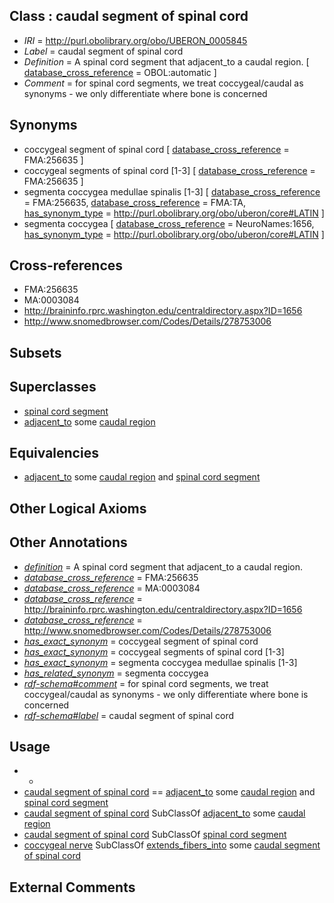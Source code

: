 
## Class : caudal segment of spinal cord

 * *IRI* = http://purl.obolibrary.org/obo/UBERON_0005845
 * *Label* = caudal segment of spinal cord
 * *Definition* = A spinal cord segment that adjacent_to a caudal region. [ [database_cross_reference](../../ef/oboInOwl#hasDbXref.md) = OBOL:automatic ]
 * *Comment* = for spinal cord segments, we treat coccygeal/caudal as synonyms - we only differentiate where bone is concerned

## Synonyms

 * coccygeal segment of spinal cord [ [database_cross_reference](../../ef/oboInOwl#hasDbXref.md) = FMA:256635 ]
 * coccygeal segments of spinal cord [1-3] [ [database_cross_reference](../../ef/oboInOwl#hasDbXref.md) = FMA:256635 ]
 * segmenta coccygea medullae spinalis [1-3] [ [database_cross_reference](../../ef/oboInOwl#hasDbXref.md) = FMA:256635, [database_cross_reference](../../ef/oboInOwl#hasDbXref.md) = FMA:TA, [has_synonym_type](../../pe/oboInOwl#hasSynonymType.md) = http://purl.obolibrary.org/obo/uberon/core#LATIN ]
 * segmenta coccygea [ [database_cross_reference](../../ef/oboInOwl#hasDbXref.md) = NeuroNames:1656, [has_synonym_type](../../pe/oboInOwl#hasSynonymType.md) = http://purl.obolibrary.org/obo/uberon/core#LATIN ]

## Cross-references

 * FMA:256635
 * MA:0003084
 * http://braininfo.rprc.washington.edu/centraldirectory.aspx?ID=1656
 * http://www.snomedbrowser.com/Codes/Details/278753006

## Subsets


## Superclasses

 * [spinal cord segment](../../UBERON/44/UBERON_0005844.md)
 * [adjacent_to](../../RO/20/RO_0002220.md) some [caudal region](../../UBERON/71/UBERON_0006071.md)

## Equivalencies

 * [adjacent_to](../../RO/20/RO_0002220.md) some [caudal region](../../UBERON/71/UBERON_0006071.md) and [spinal cord segment](../../UBERON/44/UBERON_0005844.md)

## Other Logical Axioms


## Other Annotations

 * *[definition](../../IAO/15/IAO_0000115.md)* = A spinal cord segment that adjacent_to a caudal region.
 * *[database_cross_reference](../../ef/oboInOwl#hasDbXref.md)* = FMA:256635
 * *[database_cross_reference](../../ef/oboInOwl#hasDbXref.md)* = MA:0003084
 * *[database_cross_reference](../../ef/oboInOwl#hasDbXref.md)* = http://braininfo.rprc.washington.edu/centraldirectory.aspx?ID=1656
 * *[database_cross_reference](../../ef/oboInOwl#hasDbXref.md)* = http://www.snomedbrowser.com/Codes/Details/278753006
 * *[has_exact_synonym](../../ym/oboInOwl#hasExactSynonym.md)* = coccygeal segment of spinal cord
 * *[has_exact_synonym](../../ym/oboInOwl#hasExactSynonym.md)* = coccygeal segments of spinal cord [1-3]
 * *[has_exact_synonym](../../ym/oboInOwl#hasExactSynonym.md)* = segmenta coccygea medullae spinalis [1-3]
 * *[has_related_synonym](../../ym/oboInOwl#hasRelatedSynonym.md)* = segmenta coccygea
 * *[rdf-schema#comment](../../nt/rdf-schema#comment.md)* = for spinal cord segments, we treat coccygeal/caudal as synonyms - we only differentiate where bone is concerned
 * *[rdf-schema#label](../../el/rdf-schema#label.md)* = caudal segment of spinal cord

## Usage

 * -
 * [caudal segment of spinal cord](../../UBERON/45/UBERON_0005845.md) == [adjacent_to](../../RO/20/RO_0002220.md) some [caudal region](../../UBERON/71/UBERON_0006071.md) and [spinal cord segment](../../UBERON/44/UBERON_0005844.md)
 * [caudal segment of spinal cord](../../UBERON/45/UBERON_0005845.md) SubClassOf [adjacent_to](../../RO/20/RO_0002220.md) some [caudal region](../../UBERON/71/UBERON_0006071.md)
 * [caudal segment of spinal cord](../../UBERON/45/UBERON_0005845.md) SubClassOf [spinal cord segment](../../UBERON/44/UBERON_0005844.md)
 * [coccygeal nerve](../../UBERON/29/UBERON_0009629.md) SubClassOf [extends_fibers_into](../../core#extends/to/core#extends_fibers_into.md) some [caudal segment of spinal cord](../../UBERON/45/UBERON_0005845.md)

## External Comments

